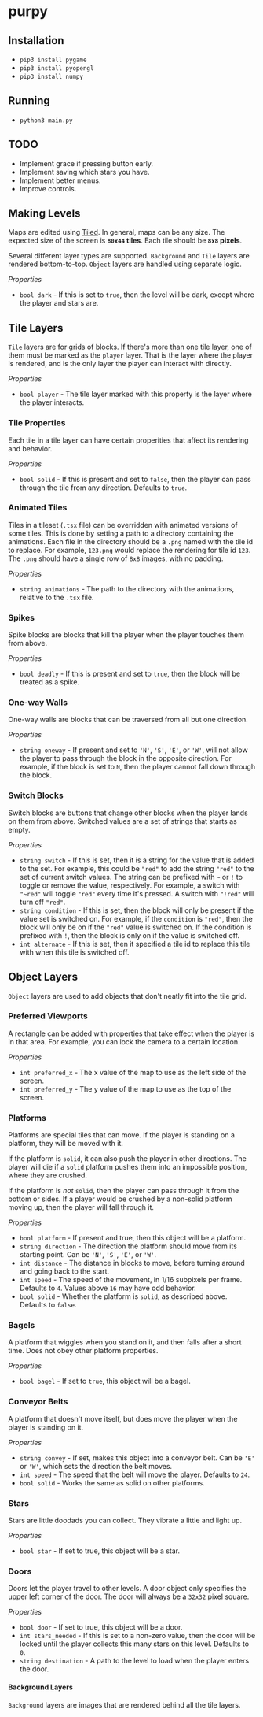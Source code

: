 purpy
=====

## Installation
* `pip3 install pygame`
* `pip3 install pyopengl`
* `pip3 install numpy`

## Running
* `python3 main.py`

## TODO
* Implement grace if pressing button early.
* Implement saving which stars you have.
* Implement better menus.
* Improve controls.

## Making Levels

Maps are edited using [Tiled](https://www.mapeditor.org/). In general, maps can be any size. The expected size of the screen is **`80x44` tiles**. Each tile should be **`8x8` pixels**.

Several different layer types are supported. `Background` and `Tile` layers are rendered bottom-to-top. `Object` layers are handled using separate logic.

*Properties*
* `bool dark` - If this is set to `true`, then the level will be dark, except where the player and stars are.

## Tile Layers

`Tile` layers are for grids of blocks. If there's more than one tile layer, one of them must be marked as the `player` layer. That is the layer where the player is rendered, and is the only layer the player can interact with directly.

*Properties*
* `bool player` - The tile layer marked with this property is the layer where the player interacts.

### Tile Properties

Each tile in a tile layer can have certain properities that affect its rendering and behavior.

*Properties*
* `bool solid` - If this is present and set to `false`, then the player can pass through the tile from any direction. Defaults to `true`.

### Animated Tiles

Tiles in a tileset (`.tsx` file) can be overridden with animated versions of some tiles. This is done by setting a path to a directory containing the animations. Each file in the directory should be a `.png` named with the tile id to replace. For example, `123.png` would replace the rendering for tile id `123`. The `.png` should have a single row of `8x8` images, with no padding.

*Properties*
* `string animations` - The path to the directory with the animations, relative to the `.tsx` file.

### Spikes

Spike blocks are blocks that kill the player when the player touches them from above.

*Properties*
* `bool deadly` - If this is present and set to `true`, then the block will be treated as a spike.

### One-way Walls

One-way walls are blocks that can be traversed from all but one direction.

*Properties*
* `string oneway` - If present and set to `'N'`, `'S'`, `'E'`, or `'W'`, will not allow the player to pass through the block in the opposite direction. For example, if the block is set to `N`, then the player cannot fall down through the block.

### Switch Blocks

Switch blocks are buttons that change other blocks when the player lands on them from above. Switched values are a set of strings that starts as empty.

*Properties*
* `string switch` - If this is set, then it is a string for the value that is added to the set. For example, this could be `"red"` to add the string `"red"` to the set of current switch values. The string can be prefixed with `~` or `!` to toggle or remove the value, respectively. For example, a switch with `"~red"` will toggle `"red"` every time it's pressed. A switch with `"!red"` will turn off `"red"`.
* `string condition` - If this is set, then the block will only be present if the value set is switched on. For example, if the `condition` is `"red"`, then the block will only be on if the `"red"` value is switched on. If the condition is prefixed with `!`, then the block is only on if the value is switched off.
* `int alternate` - If this is set, then it specified a tile id to replace this tile with when this tile is switched off.

## Object Layers

`Object` layers are used to add objects that don't neatly fit into the tile grid.

### Preferred Viewports

A rectangle can be added with properties that take effect when the player is in that area. For example, you can lock the camera to a certain location.

*Properties*
* `int preferred_x` - The x value of the map to use as the left side of the screen.
* `int preferred_y` - The y value of the map to use as the top of the screen.

### Platforms

Platforms are special tiles that can move. If the player is standing on a platform, they will be moved with it.

If the platform is `solid`, it can also push the player in other directions. The player will die if a `solid` platform pushes them into an impossible position, where they are crushed.

If the platform is _not_ `solid`, then the player can pass through it from the bottom or sides. If a player would be crushed by a non-solid platform moving up, then the player will fall through it.

*Properties*
* `bool platform` - If present and true, then this object will be a platform.
* `string direction` - The direction the platform should move from its starting point. Can be `'N'`, `'S'`, `'E'`, or `'W'`.
* `int distance` - The distance in blocks to move, before turning around and going back to the start.
* `int speed` - The speed of the movement, in 1/16 subpixels per frame. Defaults to `4`. Values above `16` may have odd behavior.
* `bool solid` - Whether the platform is `solid`, as described above. Defaults to `false`.

### Bagels

A platform that wiggles when you stand on it, and then falls after a short time. Does not obey other platform properties.

*Properties*
* `bool bagel` - If set to `true`, this object will be a bagel.

### Conveyor Belts

A platform that doesn't move itself, but does move the player when the player is standing on it.

*Properties*
* `string convey` - If set, makes this object into a conveyor belt. Can be `'E'` or `'W'`, which sets the direction the belt moves.
* `int speed` - The speed that the belt will move the player. Defaults to `24`.
* `bool solid` - Works the same as solid on other platforms.

### Stars

Stars are little doodads you can collect. They vibrate a little and light up.

*Properties*
* `bool star` - If set to true, this object will be a star.

### Doors

Doors let the player travel to other levels. A door object only specifies the upper left corner of the door. The door will always be a `32x32` pixel square.

*Properties*
* `bool door` - If set to true, this object will be a door.
* `int stars_needed` - If this is set to a non-zero value, then the door will be locked until the player collects this many stars on this level. Defaults to `0`.
* `string destination` - A path to the level to load when the player enters the door.

#### Background Layers

`Background` layers are images that are rendered behind all the tile layers.

